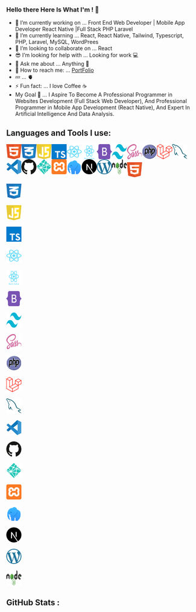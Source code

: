 ### Hello there Here Is What I'm ! 👋

- 🔭 I’m currently working on ... Front End Web Developer | Mobile App Developer React Native |Full Stack PHP Laravel
- 🌱 I’m currently learning ... React, React Native, Tailwind, Typescript, PHP, Laravel, MySQL, WordPrees
- 👯 I’m looking to collaborate on ... React 
- 😎 I’m looking for help with ... Looking for work 💻
- 💬 Ask me about ... Anything 👋
- 💌 How to reach me: ... [PortFolio](https://x39ome.github.io/portfolio_sam/)
- 💤 ... 🫀
- ⚡ Fun fact: ... I love Coffee :coffee:
- My Goal 🎯 ... I Aspire To Become A Professional Programmer in Websites Development (Full Stack Web Developer), And Professional Programmer in Mobile App Development (React Native), And Expert In Artificial Intelligence And Data Analysis.


## Languages and Tools I use:

<img align="left" width="40px" height="40px" alt="HTML5" src="./icons/html.svg" />
<img align="left" width="40px" height="40px" alt="CSS" src="./icons/css.svg" />
<img align="left" width="40px" height="40px" alt="Javascript" src="./icons/javascript.svg" />
<img align="left" width="40px" height="40px" alt="Typescript" src="./icons/typescript.svg" />
<img align="left" width="40px" height="40px" alt="React" src="./icons/react.svg" />
<img align="left" width="40px" height="40px" alt="React Native" src="./icons/react-native.svg" />
<img align="left" width="40px" height="40px" alt="Bootstrap" src="./icons/bootstrap.svg" />
<img align="left" width="40px" height="40px" alt="Tailwind" src="./icons/tailwindcss.svg" />
<img align="left" width="40px" height="40px" alt="sass" src="./icons/sass.svg" />
<img align="left" width="40px" height="40px" alt="Php" src="./icons/php.svg" />
<img align="left" width="40px" height="40px" alt="Laravel" src="./icons/laravel.svg" />
<img align="left" width="40px" height="40px" alt="MySQL" src="./icons/mysql.svg" />
<img align="left" width="40px" height="40px" alt="VSCode" src="./icons/vscode.svg" />
<img align="left" width="40px" height="40px" alt="Github" src="./icons/github.svg" />
<img align="left" width="40px" height="40px" alt="Netlify" src="./icons/netlify.svg" />
<img align="left" width="40px" height="40px" alt="Xammp" src="./icons/xampp.svg" />
<img align="left" width="40px" height="40px" alt="Laragon" src="./icons/laragon.svg" />

<br />

<img width="40px" height="40px" align="left" alt="Next Js" src="./icons/next-js.svg" />
<img width="40px" height="40px" align="left" alt="Wordpress" src="./icons/wordpress.svg" />
<img width="40px" height="40px" align="left" alt="Node Js" src="./icons/nodejs.svg" />

<br />



<p align="left"> <a href="#" target="_blank" rel="noreferrer"> <img src="./icons/html.svg" alt="" width="40" height="40"/> </a><p align="left"> <a href="#" target="_blank" rel="noreferrer"> <img src="./icons/css.svg" alt="" width="40" height="40"/> </a><p align="left"> <a href="#" target="_blank" rel="noreferrer"> <img src="./icons/javascript.svg" alt="" width="40" height="40"/> </a><p align="left"> <a href="#" target="_blank" rel="noreferrer"> <img src="./icons/typescript.svg" alt="" width="40" height="40"/> </a><p align="left"> <a href="#" target="_blank" rel="noreferrer"> <img src="./icons/react.svg" alt="" width="40" height="40"/> </a><p align="left"> <a href="#" target="_blank" rel="noreferrer"> <img src="./icons/react-native.svg" alt="" width="40" height="40"/> </a><p align="left"> <a href="#" target="_blank" rel="noreferrer"> <img src="./icons/bootstrap.svg" alt="" width="40" height="40"/> </a><p align="left"> <a href="#" target="_blank" rel="noreferrer"> <img src="./icons/tailwindcss.svg" alt="" width="40" height="40"/> </a><p align="left"> <a href="#" target="_blank" rel="noreferrer"> <img src="./icons/sass.svg" alt="" width="40" height="40"/> </a><p align="left"> <a href="#" target="_blank" rel="noreferrer"> <img src="./icons/php.svg" alt="" width="40" height="40"/> </a><p align="left"> <a href="#" target="_blank" rel="noreferrer"> <img src="./icons/laravel.svg" alt="" width="40" height="40"/> </a><p align="left"> <a href="#" target="_blank" rel="noreferrer"> <img src="./icons/mysql.svg" alt="" width="40" height="40"/> </a><p align="left"> <a href="#" target="_blank" rel="noreferrer"> <img src="./icons/vscode.svg" alt="" width="40" height="40"/> </a><p align="left"> <a href="#" target="_blank" rel="noreferrer"> <img src="./icons/github.svg" alt="" width="40" height="40"/> </a><p align="left"> <a href="#" target="_blank" rel="noreferrer"> <img src="./icons/netlify.svg" alt="" width="40" height="40"/> </a><p align="left"> <a href="#" target="_blank" rel="noreferrer"> <img src="./icons/xampp.svg" alt="" width="40" height="40"/> </a><p align="left"> <a href="#" target="_blank" rel="noreferrer"> <img src="./icons/laragon.svg" alt="" width="40" height="40"/> </a><p align="left"> <a href="#" target="_blank" rel="noreferrer"> <img src="./icons/next-js.svg" alt="" width="40" height="40"/> </a><p align="left"> <a href="#" target="_blank" rel="noreferrer"> <img src="./icons/wordpress.svg" alt="" width="40" height="40"/> </a><p align="left"> <a href="#" target="_blank" rel="noreferrer"> <img src="./icons/nodejs.svg" alt="" width="40" height="40"/> </a>









## GitHub Stats :
